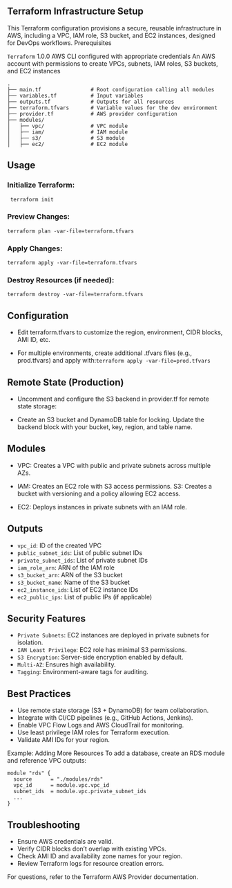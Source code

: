 ## Terraform Infrastructure Setup
This Terraform configuration provisions a secure, reusable infrastructure in AWS, including a VPC, IAM role, S3 bucket, and EC2 instances, designed for DevOps workflows.
Prerequisites

`Terraform`  1.0.0
AWS CLI configured with appropriate credentials
An AWS account with permissions to create VPCs, subnets, IAM roles, S3 buckets, and EC2 instances

``` Directory Structure
.
├── main.tf                # Root configuration calling all modules
├── variables.tf           # Input variables
├── outputs.tf             # Outputs for all resources
├── terraform.tfvars       # Variable values for the dev environment
├── provider.tf            # AWS provider configuration
├── modules/
│   ├── vpc/               # VPC module
│   ├── iam/               # IAM module
│   ├── s3/                # S3 module
│   ├── ec2/               # EC2 module
```
## Usage

### Initialize Terraform:
```
 terraform init
```

### Preview Changes:
```
terraform plan -var-file=terraform.tfvars
```

### Apply Changes:
```
terraform apply -var-file=terraform.tfvars
```

### Destroy Resources (if needed):
```
terraform destroy -var-file=terraform.tfvars
```


## Configuration

- Edit terraform.tfvars to customize the region, environment, CIDR blocks, AMI ID, etc.

- For multiple environments, create additional .tfvars files (e.g., prod.tfvars) and apply with:`terraform apply -var-file=prod.tfvars`



## Remote State (Production)
- Uncomment and configure the S3 backend in provider.tf for remote state storage:

- Create an S3 bucket and DynamoDB table for locking.
Update the backend block with your bucket, key, region, and table name.

## Modules

- VPC: Creates a VPC with public and private subnets across multiple AZs.

- IAM: Creates an EC2 role with S3 access permissions.
S3: Creates a bucket with versioning and a policy allowing EC2 access.

- EC2: Deploys instances in private subnets with an IAM role.

## Outputs

- `vpc_id`: ID of the created VPC
- `public_subnet_ids`: List of public subnet IDs
- `private_subnet_ids`: List of private subnet IDs
- `iam_role_arn`: ARN of the IAM role
- `s3_bucket_arn`: ARN of the S3 bucket
- `s3_bucket_name`: Name of the S3 bucket
- `ec2_instance_ids`: List of EC2 instance IDs
- `ec2_public_ips`: List of public IPs (if applicable)

## Security Features

- `Private Subnets`: EC2 instances are deployed in private subnets for isolation.
- `IAM Least Privilege`: EC2 role has minimal S3 permissions.
- `S3 Encryption`: Server-side encryption enabled by default.
- `Multi-AZ`: Ensures high availability.
- `Tagging`: Environment-aware tags for auditing.

## Best Practices

- Use remote state storage (S3 + DynamoDB) for team collaboration.
- Integrate with CI/CD pipelines (e.g., GitHub Actions, Jenkins).
- Enable VPC Flow Logs and AWS CloudTrail for monitoring.
- Use least privilege IAM roles for Terraform execution.
- Validate AMI IDs for your region.

Example: Adding More Resources
To add a database, create an RDS module and reference VPC outputs:
``` 
module "rds" {
  source      = "./modules/rds"
  vpc_id      = module.vpc.vpc_id
  subnet_ids  = module.vpc.private_subnet_ids
  ...
}
``` 
## Troubleshooting

- Ensure AWS credentials are valid.
- Verify CIDR blocks don’t overlap with existing VPCs.
- Check AMI ID and availability zone names for your region.
- Review Terraform logs for resource creation errors.

For questions, refer to the Terraform AWS Provider documentation.

